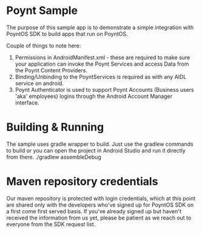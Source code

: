 Poynt Sample
============
The purpose of this sample app is to demonstrate a simple integration with PoyntOS SDK to build apps that run on PoyntOS.

Couple of things to note here:

1. Permissions in AndroidManifest.xml - these are required to make sure your application can invoke
the Poynt Services and access Data from the Poynt Content Providers.
2. Binding/Unbinding to the PoyntServices is required as with any AIDL service on android.
3. Poynt Authenticator is used to support Poynt Accounts (Business users 'aka' employees) logins
 through the Android Account Manager interface.


Building & Running
============
The sample uses gradle wrapper to build. Just use the gradlew commands to build or you can open the
project in Android Studio and run it directly from there.
    ./gradlew assembleDebug

Maven repository credentials
============
Our maven repository is protected with login credentials, which at this point are shared only with
the developers who've signed up for PoyntOS SDK on a first come first served basis. If you've already
signed up but haven't received the information from us yet, please be patient as we reach out to
everyone from the SDK request list.
